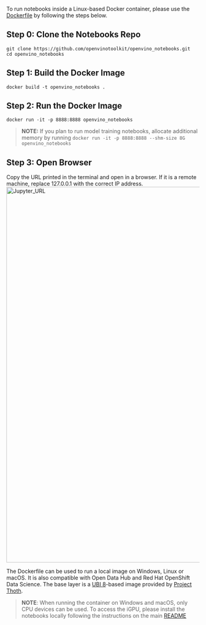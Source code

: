 To run notebooks inside a Linux-based Docker container, please use the [Dockerfile](https://github.com/openvinotoolkit/openvino_notebooks/blob/main/Dockerfile) by following the steps below. 

## Step 0: Clone the Notebooks Repo
```
git clone https://github.com/openvinotoolkit/openvino_notebooks.git
cd openvino_notebooks
```

## Step 1: Build the Docker Image
```
docker build -t openvino_notebooks .
```

## Step 2: Run the Docker Image
```
docker run -it -p 8888:8888 openvino_notebooks
```
> **NOTE:** If you plan to run model training notebooks, allocate additional memory by running `docker run -it -p 8888:8888 --shm-size 8G openvino_notebooks`

## Step 3: Open Browser
Copy the URL printed in the terminal and open in a browser. If it is a remote machine, replace 127.0.0.1 with the correct IP address. 
<img width="980" alt="Jupyter_URL" src="https://user-images.githubusercontent.com/15709723/127793994-355e4d29-d131-432d-a12a-b08ca6131223.png">

The Dockerfile can be used to run a local image on Windows, Linux or macOS. It is also compatible with Open Data Hub and Red Hat OpenShift Data Science. The base layer is a [UBI 8](https://catalog.redhat.com/software/containers/ubi8/5c647760bed8bd28d0e38f9f?container-tabs=overview)-based image provided by [Project Thoth](https://thoth-station.ninja/). 

> **NOTE**: When running the container on Windows and macOS, only CPU devices can be used. To access the iGPU, please install the notebooks locally following the instructions on the main [README](https://github.com/openvinotoolkit/openvino_notebooks/blob/main/README.md#-installation-guide)